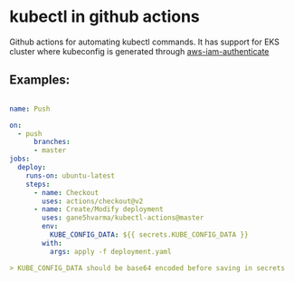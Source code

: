 # kubectl in github actions

Github actions for automating kubectl commands. It has support for EKS cluster where kubeconfig is generated through [aws-iam-authenticate](https://github.com/kubernetes-sigs/aws-iam-authenticator) 

## Examples:

```yml

name: Push

on:
  - push
      branches:
      - master
jobs:
  deploy:
    runs-on: ubuntu-latest
    steps:
      - name: Checkout
        uses: actions/checkout@v2
      - name: Create/Modify deployment
        uses: gane5hvarma/kubectl-actions@master
        env:
          KUBE_CONFIG_DATA: ${{ secrets.KUBE_CONFIG_DATA }}
        with:
          args: apply -f deployment.yaml

> KUBE_CONFIG_DATA should be base64 encoded before saving in secrets
